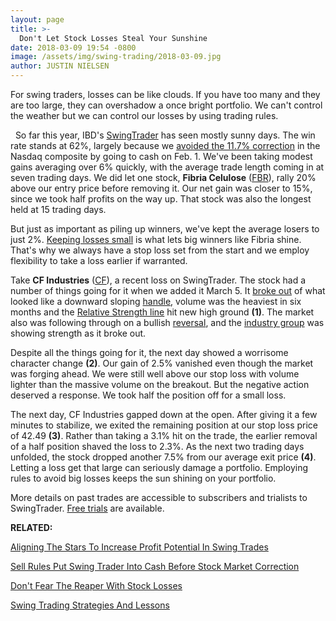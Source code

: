 ```yaml
---
layout: page
title: >-
  Don't Let Stock Losses Steal Your Sunshine
date: 2018-03-09 19:54 -0800
image: /assets/img/swing-trading/2018-03-09.jpg
author: JUSTIN NIELSEN
---
```






For swing traders, losses can be like clouds. If you have too many and they are too large, they can overshadow a once bright portfolio. We can't control the weather but we can control our losses by using trading rules.




  So far this year, IBD's [SwingTrader](http://shop.investors.com/offer/splashresponsive.aspx?id=SwingTrader&src=A011LPH) has seen mostly sunny days. The win rate stands at 62%, largely because we [avoided the 11.7% correction](https://www.investors.com/research/swing-trading/sell-rules-put-swing-trader-cash-stock-market-correction/) in the Nasdaq composite by going to cash on Feb. 1. We've been taking modest gains averaging over 6% quickly, with the average trade length coming in at seven trading days. We did let one stock, **Fibria Celulose** ([FBR](https://research.investors.com/quote.aspx?symbol=FBR)), rally 20% above our entry price before removing it. Our net gain was closer to 15%, since we took half profits on the way up. That stock was also the longest held at 15 trading days.


But just as important as piling up winners, we've kept the average losers to just 2%. [Keeping losses small](https://www.investors.com/research/swing-trading/cutting-stock-losses-protects-portfolio/) is what lets big winners like Fibria shine. That's why we always have a stop loss set from the start and we employ flexibility to take a loss earlier if warranted.


Take **CF Industries** ([CF](https://research.investors.com/quote.aspx?symbol=CF)), a recent loss on SwingTrader. The stock had a number of things going for it when we added it March 5. It [broke out](https://www.investors.com/ibd-university/how-to-buy/when-to-buy/) of what looked like a downward sloping [handle](https://www.investors.com/ibd-university/how-to-buy/common-patterns-1/), volume was the heaviest in six months and the [Relative Strength line](https://www.investors.com/how-to-invest/investors-corner/relative-strength-line-identifies-strong-stocks/) hit new high ground **(1)**. The market also was following through on a bullish [reversal](https://www.investors.com/research/swing-trading/buying-early-but-buying-smart-with-stock-reversals/), and the [industry group](https://www.investors.com/research/swing-trading/make-sure-your-swing-trades-share-this-one-factor/) was showing strength as it broke out.


Despite all the things going for it, the next day showed a worrisome character change **(2)**. Our gain of 2.5% vanished even though the market was forging ahead. We were still well above our stop loss with volume lighter than the massive volume on the breakout. But the negative action deserved a response. We took half the position off for a small loss.


The next day, CF Industries gapped down at the open. After giving it a few minutes to stabilize, we exited the remaining position at our stop loss price of 42.49 **(3)**. Rather than taking a 3.1% hit on the trade, the earlier removal of a half position shaved the loss to 2.3%. As the next two trading days unfolded, the stock dropped another 7.5% from our average exit price **(4)**. Letting a loss get that large can seriously damage a portfolio. Employing rules to avoid big losses keeps the sun shining on your portfolio.


More details on past trades are accessible to subscribers and trialists to SwingTrader. [Free trials](http://shop.investors.com/offer/splashresponsive.aspx?id=SwingTrader&src=A011LPH) are available.


**RELATED:**


[Aligning The Stars To Increase Profit Potential In Swing Trades](https://www.investors.com/research/swing-trading/aligning-the-stars-to-increase-profits-in-stock-swing-trades/)


[Sell Rules Put Swing Trader Into Cash Before Stock Market Correction](https://www.investors.com/research/swing-trading/sell-rules-put-swing-trader-cash-stock-market-correction/)


[Don't Fear The Reaper With Stock Losses](https://www.investors.com/research/swing-trading/cutting-stock-losses-protects-portfolio/)


[Swing Trading Strategies And Lessons](https://www.investors.com/ibd-university/swing-trading/)




